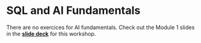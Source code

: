 # SQL and AI Fundamentals

There are no exercices for AI fundamentals. Check out the Module 1 slides in the **[slide deck](../slides/)** for this workshop.